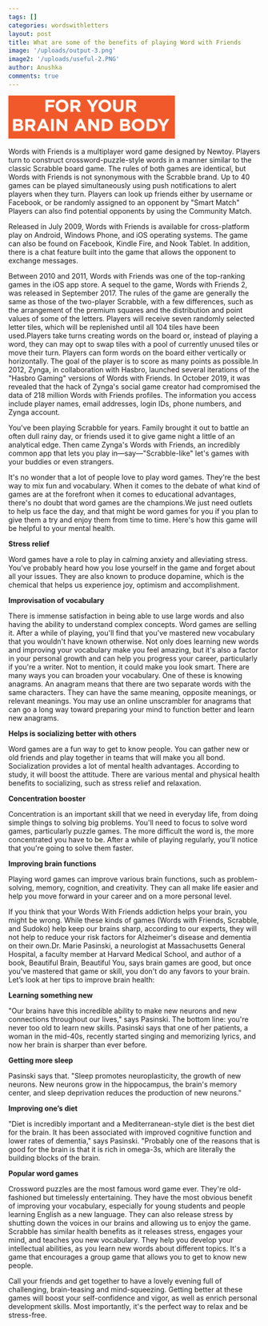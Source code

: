 ```yaml
---
tags: []
categories: wordswithletters
layout: post
title: What are some of the benefits of playing Word with Friends
image: '/uploads/output-3.png'
image2: '/uploads/useful-2.PNG'
author: Anushka
comments: true
---
```


![](/uploads/useful-2.PNG)

Words with Friends is a multiplayer word game designed by Newtoy. Players turn to construct crossword-puzzle-style words in a manner similar to the classic Scrabble board game. The rules of both games are identical, but Words with Friends is not synonymous with the Scrabble brand. Up to 40 games can be played simultaneously using push notifications to alert players when they turn. Players can look up friends either by username or Facebook, or be randomly assigned to an opponent by "Smart Match" Players can also find potential opponents by using the Community Match.

Released in July 2009, Words with Friends is available for cross-platform play on Android, Windows Phone, and iOS operating systems. The game can also be found on Facebook, Kindle Fire, and Nook Tablet. In addition, there is a chat feature built into the game that allows the opponent to exchange messages.

Between 2010 and 2011, Words with Friends was one of the top-ranking games in the iOS app store. A sequel to the game, Words with Friends 2, was released in September 2017. The rules of the game are generally the same as those of the two-player Scrabble, with a few differences, such as the arrangement of the premium squares and the distribution and point values of some of the letters. Players will receive seven randomly selected letter tiles, which will be replenished until all 104 tiles have been used.Players take turns creating words on the board or, instead of playing a word, they can may opt to swap tiles with a pool of currently unused tiles or move their turn. Players can form words on the board either vertically or horizontally. The goal of the player is to score as many points as possible.In 2012, Zynga, in collaboration with Hasbro, launched several iterations of the "Hasbro Gaming" versions of Words with Friends. In October 2019, it was revealed that the hack of Zynga's social game creator had compromised the data of 218 million Words with Friends profiles. The information you access include player names, email addresses, login IDs, phone numbers, and Zynga account.

You've been playing Scrabble for years. Family brought it out to battle an often dull rainy day, or friends used it to give game night a little of an analytical edge. Then came Zynga's Words with Friends, an incredibly common app that lets you play in—say—"Scrabble-like" let's games with your buddies or even strangers.

It's no wonder that a lot of people love to play word games. They're the best way to mix fun and vocabulary. When it comes to the debate of what kind of games are at the forefront when it comes to educational advantages, there's no doubt that word games are the champions.We just need outlets to help us face the day, and that might be word games for you if you plan to give them a try and enjoy them from time to time. Here's how this game will be helpful to your mental health.

**Stress relief**

Word games have a role to play in calming anxiety and alleviating stress. You've probably heard how you lose yourself in the game and forget about all your issues. They are also known to produce dopamine, which is the chemical that helps us experience joy, optimism and accomplishment.

**Improvisation of vocabulary**

There is immense satisfaction in being able to use large words and also having the ability to understand complex concepts. Word games are selling it. After a while of playing, you'll find that you've mastered new vocabulary that you wouldn't have known otherwise. Not only does learning new words and improving your vocabulary make you feel amazing, but it's also a factor in your personal growth and can help you progress your career, particularly if you're a writer. Not to mention, it could make you look smart. There are many ways you can broaden your vocabulary. One of these is knowing anagrams. An anagram means that there are two separate words with the same characters. They can have the same meaning, opposite meanings, or relevant meanings. You may use an online unscrambler for anagrams that can go a long way toward preparing your mind to function better and learn new anagrams.

**Helps is socializing better with others**

Word games are a fun way to get to know people. You can gather new or old friends and play together in teams that will make you all bond. Socialization provides a lot of mental health advantages. According to study, it will boost the attitude. There are various mental and physical health benefits to socializing, such as stress relief and relaxation.

**Concentration booster**

Concentration is an important skill that we need in everyday life, from doing simple things to solving big problems. You'll need to focus to solve word games, particularly puzzle games. The more difficult the word is, the more concentrated you have to be. After a while of playing regularly, you'll notice that you're going to solve them faster.

**Improving brain functions**

Playing word games can improve various brain functions, such as problem-solving, memory, cognition, and creativity. They can all make life easier and help you move forward in your career and on a more personal level.

If you think that your Words With Friends addiction helps your brain, you might be wrong. While these kinds of games (Words with Friends, Scrabble, and Sudoko) help keep our brains sharp, according to our experts, they will not help to reduce your risk factors for Alzheimer's disease and dementia on their own.Dr. Marie Pasinski, a neurologist at Massachusetts General Hospital, a faculty member at Harvard Medical School, and author of a book, Beautiful Brain, Beautiful You, says brain games are good, but once you've mastered that game or skill, you don't do any favors to your brain. Let’s look at her tips to improve brain health:

**Learning something new**

"Our brains have this incredible ability to make new neurons and new connections throughout our lives," says Pasinski. The bottom line: you're never too old to learn new skills. Pasinski says that one of her patients, a woman in the mid-40s, recently started singing and memorizing lyrics, and now her brain is sharper than ever before.

**Getting more sleep**

Pasinski says that. "Sleep promotes neuroplasticity, the growth of new neurons. New neurons grow in the hippocampus, the brain's memory center, and sleep deprivation reduces the production of new neurons."

**Improving one’s diet**

"Diet is incredibly important and a Mediterranean-style diet is the best diet for the brain. It has been associated with improved cognitive function and lower rates of dementia," says Pasinski. "Probably one of the reasons that is good for the brain is that it is rich in omega-3s, which are literally the building blocks of the brain.

**Popular word games**

Crossword puzzles are the most famous word game ever. They're old-fashioned but timelessly entertaining. They have the most obvious benefit of improving your vocabulary, especially for young students and people learning English as a new language. They can also release stress by shutting down the voices in our brains and allowing us to enjoy the game. Scrabble has similar health benefits as it releases stress, engages your mind, and teaches you new vocabulary. They help you develop your intellectual abilities, as you learn new words about different topics. It's a game that encourages a group game that allows you to get to know new people.

Call your friends and get together to have a lovely evening full of challenging, brain-teasing and mind-squeezing. Getting better at these games will boost your self-confidence and vigor, as well as enrich personal development skills. Most importantly, it's the perfect way to relax and be stress-free.
